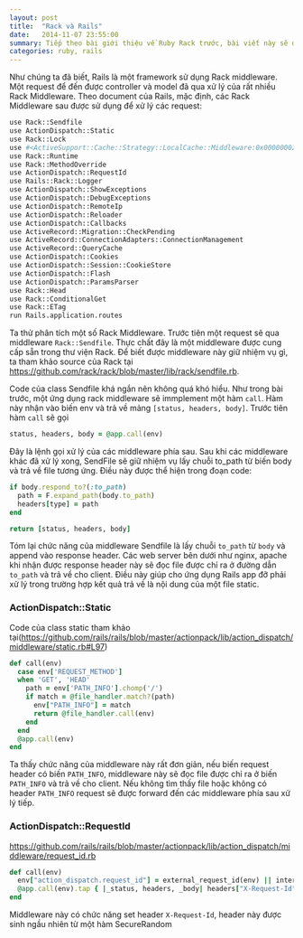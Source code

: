 ```yaml
---
layout: post
title:  "Rack và Rails"
date:   2014-11-07 23:55:00
summary: Tiếp theo bài giới thiệu về Ruby Rack trước, bài viết này sẽ đi sâu vào phân tích ứng dụng của Rack với Rails.
categories: ruby, rails
---
```


Như chúng ta đã biết, Rails là một framework sử dụng Rack middleware. Một request để đến được controller và model đã qua xử lý của rất nhiều Rack Middleware. Theo document của Rails, mặc định, các Rack Middleware sau được sử dụng để xử lý các request:

```bash
use Rack::Sendfile
use ActionDispatch::Static
use Rack::Lock
use #<ActiveSupport::Cache::Strategy::LocalCache::Middleware:0x000000029a0838>
use Rack::Runtime
use Rack::MethodOverride
use ActionDispatch::RequestId
use Rails::Rack::Logger
use ActionDispatch::ShowExceptions
use ActionDispatch::DebugExceptions
use ActionDispatch::RemoteIp
use ActionDispatch::Reloader
use ActionDispatch::Callbacks
use ActiveRecord::Migration::CheckPending
use ActiveRecord::ConnectionAdapters::ConnectionManagement
use ActiveRecord::QueryCache
use ActionDispatch::Cookies
use ActionDispatch::Session::CookieStore
use ActionDispatch::Flash
use ActionDispatch::ParamsParser
use Rack::Head
use Rack::ConditionalGet
use Rack::ETag
run Rails.application.routes
```

Ta thử phân tích một số Rack Middleware. Trước tiên một request sẽ qua middleware `Rack::Sendfile`. Thực chất đây là một middleware được cung cấp sẵn trong thư viện Rack. Để biết được middleware này giữ nhiệm vụ gì, ta tham khảo source của Rack tại https://github.com/rack/rack/blob/master/lib/rack/sendfile.rb.

Code của class Sendfile khá ngắn nên không quá khó hiểu. Như trong bài trước, một ứng dụng rack middleware sẽ immplement một hàm `call`. Hàm này nhận vào biến env và trả về mảng `[status, headers, body]`. Trước tiên hàm `call` sẽ gọi

```ruby
status, headers, body = @app.call(env)
```

Đây là lệnh gọi xử lý của các middleware phía sau. Sau khi các middleware khác đã xử lý xong, SendFile sẽ giữ nhiệm vụ lấy chuỗi to_path từ biến body và trả về file tương ứng. Điều này được thể hiện trong đoạn code:

```ruby
if body.respond_to?(:to_path)
  path = F.expand_path(body.to_path)
  headers[type] = path
end

return [status, headers, body]
```

Tóm lại chức năng của middleware Sendfile là lấy chuỗi `to_path` từ `body` và append vào response header. Các web server bên dưới như nginx, apache khi nhận được response header này sẽ đọc file được chỉ ra ở đường dẫn `to_path` và trả về cho client. Điều này giúp cho ứng dụng Rails app đỡ phải xử lý trong trường hợp kết quả trả về là nội dung của một file static.

### ActionDispatch::Static

Code của class static tham khảo tại(https://github.com/rails/rails/blob/master/actionpack/lib/action_dispatch/middleware/static.rb#L97)

```ruby
def call(env)
  case env['REQUEST_METHOD']
  when 'GET', 'HEAD'
    path = env['PATH_INFO'].chomp('/')
    if match = @file_handler.match?(path)
      env["PATH_INFO"] = match
      return @file_handler.call(env)
    end
  end
  @app.call(env)
end
```

Ta thấy chức năng của middleware này rất đơn giản, nếu biến request header có biến `PATH_INFO`, middleware này sẽ đọc file được chỉ ra ở biến `PATH_INFO` và trả về cho client. Nếu không tìm thấy file hoặc không có header `PATH_INFO` request sẽ được forward đến các middleware phía sau xử lý tiếp.


### ActionDispatch::RequestId

https://github.com/rails/rails/blob/master/actionpack/lib/action_dispatch/middleware/request_id.rb

```ruby
def call(env)
  env["action_dispatch.request_id"] = external_request_id(env) || internal_request_id
  @app.call(env).tap { |_status, headers, _body| headers["X-Request-Id"] = env["action_dispatch.request_id"] }
end
```

Middleware này có chức năng set header `X-Request-Id`, header này được sinh ngầu nhiên từ một hàm SecureRandom
